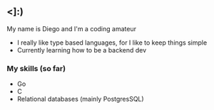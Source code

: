 ## <]:)

My name is Diego and I'm a coding amateur

- I really like type based languages, for I like to keep things simple
- Currently learning how to be a backend dev

### My skills (so far)

- Go
- C
- Relational databases (mainly PostgresSQL)
